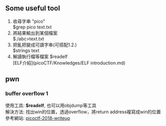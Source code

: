 ## Some useful tool
1. 收尋字串 "pico"  
  $grep pico text.txt
2. 將結果輸出到某個檔案  
  $./abc>text.txt
3. 把亂把變成可讀字串(可搭配1.2.)  
  $strings text  
4. 解讀執行檔等檔案
  $readelf  
  [ELF介紹](picoCTF/Knowledges/ELF introduction.md)  

## pwn
### buffer overflow 1
使用工具: <b>$readelf</b>, 也可以用objdump等工具  
解決方法: 找出win的位置，透過overflow，將return address複寫成win的位置  
參考網站: [picoctf-2018-writeup](https://github.com/PlatyPew/picoctf-2018-writeup/tree/master/Binary%20Exploitation/buffer%20overflow%201)  
